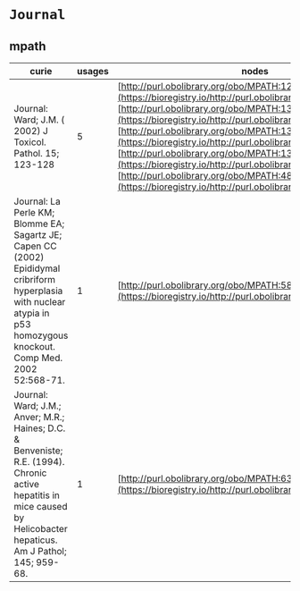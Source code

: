 # `Journal`

## mpath

| curie                                                                                                                                                                     |   usages | nodes                                                                                                                                                                                                                                                                                                                                                                                                                                                                                                                                                           |
|---------------------------------------------------------------------------------------------------------------------------------------------------------------------------|----------|-----------------------------------------------------------------------------------------------------------------------------------------------------------------------------------------------------------------------------------------------------------------------------------------------------------------------------------------------------------------------------------------------------------------------------------------------------------------------------------------------------------------------------------------------------------------|
| Journal: Ward; J.M. ( 2002) J Toxicol. Pathol. 15; 123-128                                                                                                                |        5 | [http://purl.obolibrary.org/obo/MPATH:128](https://bioregistry.io/http://purl.obolibrary.org/obo/MPATH:128), [http://purl.obolibrary.org/obo/MPATH:130](https://bioregistry.io/http://purl.obolibrary.org/obo/MPATH:130), [http://purl.obolibrary.org/obo/MPATH:131](https://bioregistry.io/http://purl.obolibrary.org/obo/MPATH:131), [http://purl.obolibrary.org/obo/MPATH:132](https://bioregistry.io/http://purl.obolibrary.org/obo/MPATH:132), [http://purl.obolibrary.org/obo/MPATH:481](https://bioregistry.io/http://purl.obolibrary.org/obo/MPATH:481) |
| Journal: La Perle KM; Blomme EA; Sagartz JE; Capen CC (2002) Epididymal cribriform hyperplasia with nuclear atypia in p53 homozygous knockout. Comp Med.  2002 52:568-71. |        1 | [http://purl.obolibrary.org/obo/MPATH:587](https://bioregistry.io/http://purl.obolibrary.org/obo/MPATH:587)                                                                                                                                                                                                                                                                                                                                                                                                                                                     |
| Journal: Ward; J.M.; Anver; M.R.; Haines; D.C. & Benveniste; R.E. (1994). Chronic active hepatitis in mice caused by Helicobacter hepaticus. Am J Pathol; 145; 959-68.    |        1 | [http://purl.obolibrary.org/obo/MPATH:632](https://bioregistry.io/http://purl.obolibrary.org/obo/MPATH:632)                                                                                                                                                                                                                                                                                                                                                                                                                                                     |
